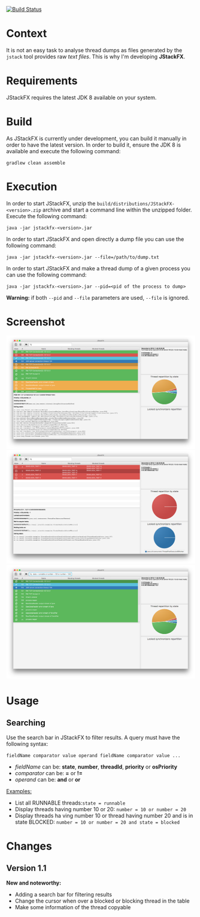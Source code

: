 [![Build Status](https://travis-ci.org/twasyl/jstackfx.svg?branch=master)](https://travis-ci.org/twasyl/jstackfx)

# Context

It is not an easy task to analyse thread dumps as files generated by the `jstack` tool provides raw _text files_.
This is why I'm developing **JStackFX**.

# Requirements

JStackFX requires the latest JDK 8 available on your system.

# Build

As JStackFX is currently under development, you can build it manually in order to have the latest version. In order to build it, ensure the JDK 8 is available and execute the following command:

```shell
gradlew clean assemble
```

# Execution

In order to start JStackFX, unzip the `build/distributions/JStackFX-<version>.zip` archive and start a command line within the unzipped folder. Execute the following command:

```shell
java -jar jstackfx-<version>.jar
```

In order to start JStackFX and open directly a dump file you can use the following command:

```shell
java -jar jstackfx-<version>.jar --file=/path/to/dump.txt
```

In order to start JStackFX and make a thread dump of a given process you can use the following command:

```shell
java -jar jstackfx-<version>.jar --pid=<pid of the process to dump>
```

**Warning:** if both `--pid` and `--file` parameters are used, `--file` is ignored.

# Screenshot

![Screenshot of JStackFX](src/site/screenshots/JStackFX_01.png)
![Screenshot of JStackFX](src/site/screenshots/JStackFX_02.png)
![Screenshot of JStackFX](src/site/screenshots/JStackFX_03.png)

# Usage

## Searching

Use the search bar in JStackFX to filter results. A query must have the following syntax:

```shell
fieldName comparator value operand fieldName comparator value ...
```

* _fieldName_ can be: **state**, **number**, **threadId**, **priority** or **osPriority**
* _comparator_ can be: **=** or **!=**
* _operand_ can be: **and** or **or**

<u>Examples:</u>

* List all RUNNABLE threads:`state = runnable`
* Display threads having number 10 or 20: `number = 10 or number = 20`
* Display threads ha ving number 10 or thread having number 20 and is in state BLOCKED: `number = 10 or number = 20 and state = blocked`

# Changes

## Version 1.1

**New and noteworthy:**

* Adding a search bar for filtering results
* Change the cursor when over a blocked or blocking thread in the table
* Make some information of the thread copyable